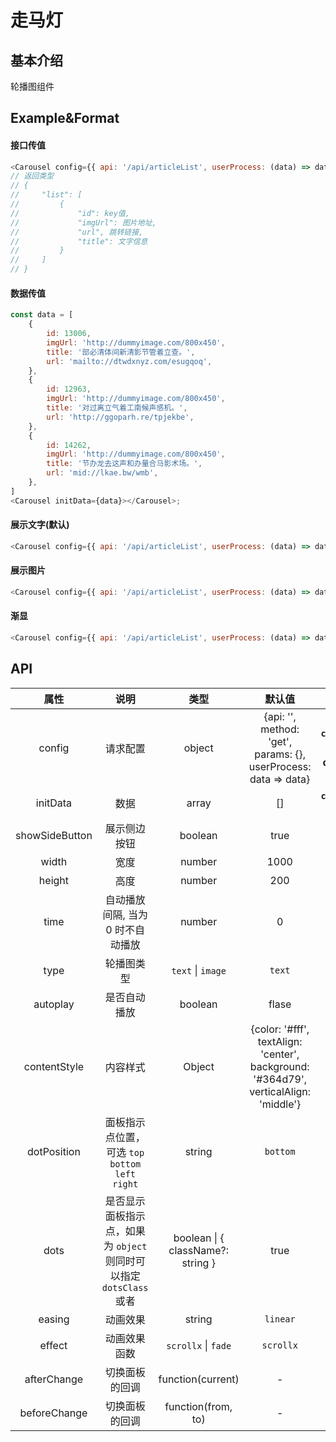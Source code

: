 # 走马灯

## 基本介绍

轮播图组件

## Example&Format

#### 接口传值

```javascript
<Carousel config={{ api: '/api/articleList', userProcess: (data) => data.list }}></Carousel>
// 返回类型
// {
//     "list": [
//         {
//             "id": key值,
//             "imgUrl": 图片地址,
//             "url", 跳转链接,
//             "title": 文字信息
//         }
//     ]
// }
```

#### 数据传值

```javascript
const data = [
    {
        id: 13006,
        imgUrl: 'http://dummyimage.com/800x450',
        title: '部必清体间新清影节管着立查。',
        url: 'mailto://dtwdxnyz.com/esugqoq',
    },
    {
        id: 12963,
        imgUrl: 'http://dummyimage.com/800x450',
        title: '对过离立气着工南候声感机。',
        url: 'http://ggoparh.re/tpjekbe',
    },
    {
        id: 14262,
        imgUrl: 'http://dummyimage.com/800x450',
        title: '节办龙去这声和办量合马影术场。',
        url: 'mid://lkae.bw/wmb',
    },
]
<Carousel initData={data}></Carousel>;
```

#### 展示文字(默认)

```javascript
<Carousel config={{ api: '/api/articleList', userProcess: (data) => data.list }}></Carousel>
```

#### 展示图片

```javascript
<Carousel config={{ api: '/api/articleList', userProcess: (data) => data.list }}></Carousel>
```

#### 渐显

```javascript
<Carousel config={{ api: '/api/articleList', userProcess: (data) => data.list }}></Carousel>
```

## API

|      属性      |                                说明                                 |                 类型                  |                                        默认值                                        |                         备注                          |
| :------------: | :-----------------------------------------------------------------: | :-----------------------------------: | :----------------------------------------------------------------------------------: | :---------------------------------------------------: |
|     config     |                              请求配置                               |                object                 |           {api: '', method: 'get', params: {}, userProcess: data => data}            | **`config`&#124;`initData`必传一项, config.api 必传** |
|    initData    |                                数据                                 |                 array                 |                                          []                                          |         **`config`&#124;`initData`必传一项**          |
| showSideButton |                            展示侧边按钮                             |                boolean                |                                         true                                         |
|     width      |                                宽度                                 |                number                 |                                         1000                                         |                                                       |
|     height     |                                高度                                 |                number                 |                                         200                                          |                                                       |
|      time      |                  自动播放间隔, 当为 0 时不自动播放                  |                number                 |                                          0                                           |                                                       |
|      type      |                             轮播图类型                              |         `text` &#124; `image`         |                                        `text`                                        |                                                       |
|    autoplay    |                            是否自动播放                             |                boolean                |                                        flase                                         |                                                       |
|  contentStyle  |                              内容样式                               |                Object                 | {color: '#fff', textAlign: 'center', background: '#364d79', verticalAlign: 'middle'} |                                                       |
|  dotPosition   |         面板指示点位置，可选 `top` `bottom` `left` `right`          |                string                 |                                       `bottom`                                       |                                                       |
|      dots      | 是否显示面板指示点，如果为 `object` 则同时可以指定 `dotsClass` 或者 | boolean &#124; { className?: string } |                                         true                                         |                                                       |
|     easing     |                              动画效果                               |                string                 |                                       `linear`                                       |                                                       |
|     effect     |                            动画效果函数                             |        `scrollx` &#124; `fade`        |                                      `scrollx`                                       |                                                       |
|  afterChange   |                           切换面板的回调                            |           function(current)           |                                          -                                           |                                                       |
|  beforeChange  |                           切换面板的回调                            |          function(from, to)           |                                          -                                           |                                                       |
